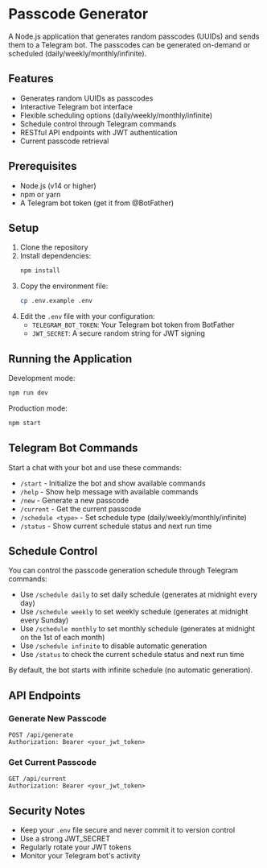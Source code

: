 # Passcode Generator

A Node.js application that generates random passcodes (UUIDs) and sends them to a Telegram bot. The passcodes can be generated on-demand or scheduled (daily/weekly/monthly/infinite).

## Features

- Generates random UUIDs as passcodes
- Interactive Telegram bot interface
- Flexible scheduling options (daily/weekly/monthly/infinite)
- Schedule control through Telegram commands
- RESTful API endpoints with JWT authentication
- Current passcode retrieval

## Prerequisites

- Node.js (v14 or higher)
- npm or yarn
- A Telegram bot token (get it from @BotFather)

## Setup

1. Clone the repository
2. Install dependencies:
   ```bash
   npm install
   ```
3. Copy the environment file:
   ```bash
   cp .env.example .env
   ```
4. Edit the `.env` file with your configuration:
   - `TELEGRAM_BOT_TOKEN`: Your Telegram bot token from BotFather
   - `JWT_SECRET`: A secure random string for JWT signing

## Running the Application

Development mode:
```bash
npm run dev
```

Production mode:
```bash
npm start
```

## Telegram Bot Commands

Start a chat with your bot and use these commands:

- `/start` - Initialize the bot and show available commands
- `/help` - Show help message with available commands
- `/new` - Generate a new passcode
- `/current` - Get the current passcode
- `/schedule <type>` - Set schedule type (daily/weekly/monthly/infinite)
- `/status` - Show current schedule status and next run time

## Schedule Control

You can control the passcode generation schedule through Telegram commands:

- Use `/schedule daily` to set daily schedule (generates at midnight every day)
- Use `/schedule weekly` to set weekly schedule (generates at midnight every Sunday)
- Use `/schedule monthly` to set monthly schedule (generates at midnight on the 1st of each month)
- Use `/schedule infinite` to disable automatic generation
- Use `/status` to check the current schedule status and next run time

By default, the bot starts with infinite schedule (no automatic generation).

## API Endpoints

### Generate New Passcode
```
POST /api/generate
Authorization: Bearer <your_jwt_token>
```

### Get Current Passcode
```
GET /api/current
Authorization: Bearer <your_jwt_token>
```

## Security Notes

- Keep your `.env` file secure and never commit it to version control
- Use a strong JWT_SECRET
- Regularly rotate your JWT tokens
- Monitor your Telegram bot's activity 